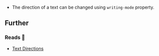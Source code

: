 - The direction of a text can be changed using `writing-mode` property.

## Further

### Reads 📄

- [Text Directions](https://developer.mozilla.org/en-US/docs/Learn/CSS/Building_blocks/Handling_different_text_directions)
